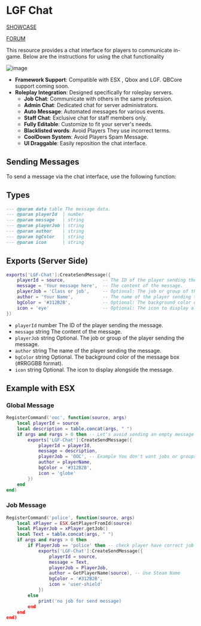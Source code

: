 # LGF Chat 

[SHOWCASE](https://www.youtube.com/watch?v=hE_XRWy4-EE)

[FORUM](https://forum.cfx.re/t/free-lgf-chat-advanced-roleplay-server/5241930)

This resource provides a chat interface for players to communicate in-game. Below are the instructions for using the chat functionality

![image](https://github.com/Legacy-Framework/LGF-Chat/assets/145626625/92ee517c-21a7-4c87-a30a-50e50c97627a)

- **Framework Support**: Compatible with ESX , Qbox and LGF. QBCore support coming soon.
- **Roleplay Integration**: Designed specifically for roleplay servers.
  - **Job Chat**: Communicate with others in the same profession.
  - **Admin Chat**: Dedicated chat for server administrators.
  - **Auto Message**: Automated messages for various events.
  - **Staff Chat**: Exclusive chat for staff members only.
  - **Fully Editable**: Customize to fit your server's needs.
  - **Blacklisted words**: Avoid Players They use incorrect terms.
  - **CoolDown System**: Avoid Players Spam Message.
  - **UI Draggable**: Easily reposition the chat interface.



## Sending Messages

To send a message via the chat interface, use the following function:

## Types
```lua
--- @param data table The message data.
--- @param playerId  | number 
--- @param message   | string 
--- @param playerJob | string 
--- @param author    | string 
--- @param bgColor   | string 
--- @param icon      | string 
```

## Exports (Server Side)
```lua
exports['LGF-Chat']:CreateSendMessage({
    playerId = source,              -- The ID of the player sending the message.
    message = 'Your message here',  -- The content of the message.
    playerJob = 'Class or job',     -- Optional: The job or group of the player or the class example 'OOC' ecc.
    author = 'Your Name',           -- The name of the player sending the message.
    bgColor = '#312B2B',            -- Optional: The background color of the message box.
    icon = 'eye'                    -- Optional: The icon to display alongside the message.
})
```
- `playerId` number The ID of the player sending the message.
- `message` string The content of the message.
- `playerJob` string Optional. The job or group of the player sending the message.
- `author` string The name of the player sending the message.
- `bgColor` string Optional. The background color of the message box (#RRGGBB format).
- `icon` string Optional. The icon to display alongside the message.

## Example with ESX

### Global Message
```lua
RegisterCommand('ooc', function(source, args)
    local playerId = source
    local description = table.concat(args, " ")
    if args and #args > 0 then -- Let's avoid sending an empty message
        exports['LGF-Chat']:CreateSendMessage({
            playerId = playerId,
            message = description, 
            playerJob = 'OOC', -- Example You don't want jobs or groups, just put 'OOC' or 'IC' or you choose
            author = playerName,
            bgColor = '#312B2B',
            icon = 'globe'
        })
    end
end)
```
### Job Message
```lua
RegisterCommand('police', function(source, args)
    local xPlayer = ESX.GetPlayerFromId(source)
    local PlayerJob = xPlayer.getJob()
    local Text = table.concat(args, " ")
    if args and #args > 0 then
        if PlayerJob == 'police' then -- check player have correct job
            exports['LGF-Chat']:CreateSendMessage({
                playerId = source,
                message = Text,
                playerJob = PlayerJob,
                author = GetPlayerName(source), -- Use Steam Name
                bgColor = '#312B2B',
                icon = 'user-shield'
            })
        else
            print('no job for send message)
        end
    end
end)
```
